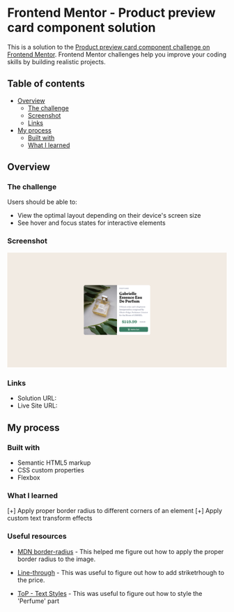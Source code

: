 # Frontend Mentor - Product preview card component solution

This is a solution to the [Product preview card component challenge on Frontend Mentor](https://www.frontendmentor.io/challenges/product-preview-card-component-GO7UmttRfa). Frontend Mentor challenges help you improve your coding skills by building realistic projects. 

## Table of contents

- [Overview](#overview)
  - [The challenge](#the-challenge)
  - [Screenshot](#screenshot)
  - [Links](#links)
- [My process](#my-process)
  - [Built with](#built-with)
  - [What I learned](#what-i-learned)
  
## Overview

### The challenge

Users should be able to:

- View the optimal layout depending on their device's screen size
- See hover and focus states for interactive elements

### Screenshot

![](/design/Screenshot-Frontend%20Mentor%20Product%20preview%20card%20component.png)

### Links

- Solution URL: [](https://github.com/tanasegabrielw/Product-Preview-Card-Component)
- Live Site URL: [](https://tanasegabrielw.github.io/Product-Preview-Card-Component/)

## My process

### Built with

- Semantic HTML5 markup
- CSS custom properties
- Flexbox

### What I learned

[+] Apply proper border radius to different corners of an element
[+] Apply custom text transform effects

### Useful resources

- [MDN border-radius](https://developer.mozilla.org/en-US/docs/Web/CSS/border-radius) - This helped me figure out how to apply the proper border radius to the image.

- [Line-through](https://blog.udemy.com/css-strikethrough/) - This was useful to figure out how to add striketrhough to the price.


- [ToP - Text Styles](https://www.theodinproject.com/lessons/node-path-intermediate-html-and-css-more-text-styles) - This was useful to figure out how to style the 'Perfume' part
